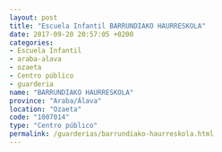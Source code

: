 ```yaml
---
layout: post
title: "Escuela Infantil BARRUNDIAKO HAURRESKOLA"
date: 2017-09-20 20:57:05 +0200
categories:
- Escuela Infantil
- araba-alava
- ozaeta
- Centro público
- guarderia
name: "BARRUNDIAKO HAURRESKOLA"
province: "Araba/Álava"
location: "Ozaeta"
code: "1007014"
type: "Centro público"
permalink: /guarderias/barrundiako-haurreskola.html
---
```

